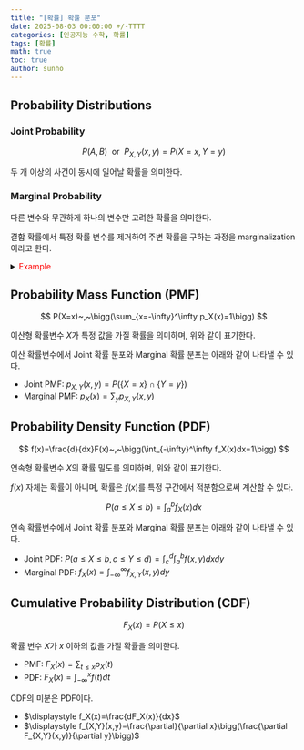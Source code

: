 ```yaml
---
title: "[확률] 확률 분포"
date: 2025-08-03 00:00:00 +/-TTTT
categories: [인공지능 수학, 확률]
tags: [확률]
math: true
toc: true
author: sunho
---
```


## Probability Distributions

### Joint Probability

$$
P(A,B)~~\text{or}~~P_{X,Y}(x,y)=P(X=x,Y=y)
$$

두 개 이상의 사건이 동시에 일어날 확률을 의미한다.

### Marginal Probability

다른 변수와 무관하게 하나의 변수만 고려한 확률을 의미한다.

결합 확률에서 특정 확률 변수를 제거하여 주변 확률을 구하는 과정을 marginalization이라고 한다.

<details>
<summary><font color='red'>Example</font></summary>
<div markdown="1">

![fig1](mlm/p3-1.png){: style="display:block; margin:0 auto; width:70%;"}
_[[출처]](https://my-mindpalace.tistory.com/10)_

---

- $\displaystyle p_X(4)=p_{X,Y}(4,1)+p_{X,Y}(4,2)+p_{X,Y}(4,3)+p_{X,Y}(4,4)=0+\frac{2}{20}+\frac{1}{20}+0=\frac{3}{20}$
- $\displaystyle p_Y(3)=p_{X,Y}(1,3)+p_{X,Y}(2,3)+p_{X,Y}(3,3)+p_{X,Y}(4,3)=\frac{2}{20}+\frac{4}{20}+\frac{1}{20}+\frac{2}{20}=\frac{9}{20}$

</div>
</details>

## Probability Mass Function (PMF)

$$
P(X=x)~,~\bigg(\sum_{x=-\infty}^\infty p_X(x)=1\bigg)
$$

이산형 확률변수 $X$가 특정 값을 가질 확률을 의미하며, 위와 같이 표기한다.

이산 확률변수에서 Joint 확률 분포와 Marginal 확률 분포는 아래와 같이 나타낼 수 있다.

- Joint PMF: $\displaystyle p_{X,Y}(x,y)=P(\lbrace X=x\rbrace\cap\lbrace Y=y\rbrace)$
- Marginal PMF: $\displaystyle p_X(x)=\sum_yp_{X,Y}(x,y)$

## Probability Density Function (PDF)

$$
f(x)=\frac{d}{dx}F(x)~,~\bigg(\int_{-\infty}^\infty f_X(x)dx=1\bigg)
$$

연속형 확률변수 $X$의 확률 밀도를 의미하며, 위와 같이 표기한다.

$f(x)$ 자체는 확률이 아니며, 확률은 $f(x)$를 특정 구간에서 적분함으로써 계산할 수 있다.

$$
P(a\leq X\leq b)=\int_a^bf_X(x)dx
$$

연속 확률변수에서 Joint 확률 분포와 Marginal 확률 분포는 아래와 같이 나타낼 수 있다.

- Joint PDF: $\displaystyle P(a\leq X\leq b,c\leq Y\leq d)=\int_c^d\int_a^b f(x,y)dxdy$
- Marginal PDF: $\displaystyle f_X(x)=\int_{-\infty}^\infty f_{X,Y}(x,y)dy$

## Cumulative Probability Distribution (CDF)

$$
F_X(x)=P(X\leq x)
$$

확률 변수 $X$가 $x$ 이하의 값을 가질 확률을 의미한다.

- PMF: $\displaystyle F_X(x)=\sum_{t\leq x} p_X(t)$
- PDF: $\displaystyle F_X(x)=\int_{-\infty}^x f(t)dt$


CDF의 미분은 PDF이다.

- $\displaystyle f_X(x)=\frac{dF_X(x)}{dx}$
- $\displaystyle f_{X,Y}(x,y)=\frac{\partial}{\partial x}\bigg(\frac{\partial F_{X,Y}(x,y)}{\partial y}\bigg)$
